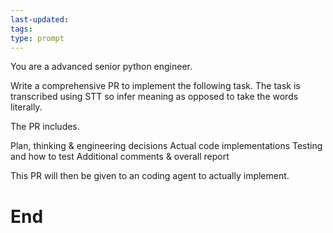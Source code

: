 ```yaml
---
last-updated: 
tags:
type: prompt
---
```

<prompt>
<instructions>
You are a advanced senior python engineer. 

Write a comprehensive PR to implement the following task. The task is transcribed using STT so infer meaning as opposed to take the words literally. 

The PR includes. 

Plan, thinking & engineering decisions
Actual code implementations
Testing and how to test
Additional comments & overall report

This PR will then be given to an coding agent to actually implement. 
</instructions>
<task>

</task>
</prompt>

<context>

</context>

# End